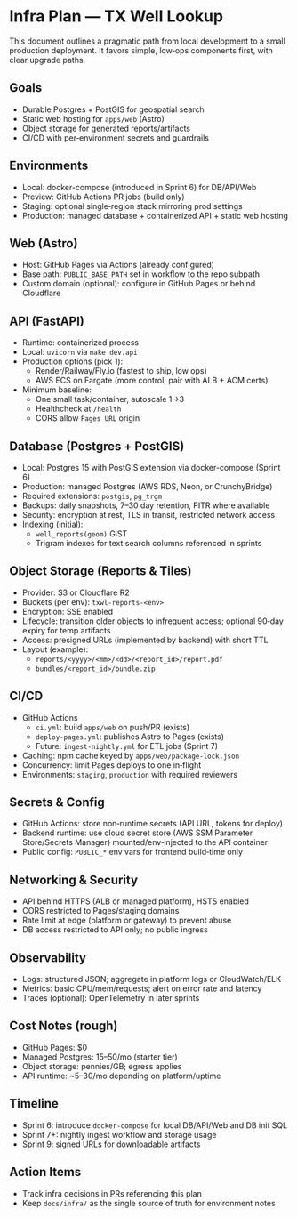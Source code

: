 # Infra Plan — TX Well Lookup

This document outlines a pragmatic path from local development to a small production deployment. It favors simple, low‑ops components first, with clear upgrade paths.

## Goals
- Durable Postgres + PostGIS for geospatial search
- Static web hosting for `apps/web` (Astro)
- Object storage for generated reports/artifacts
- CI/CD with per‑environment secrets and guardrails

## Environments
- Local: docker-compose (introduced in Sprint 6) for DB/API/Web
- Preview: GitHub Actions PR jobs (build only)
- Staging: optional single‑region stack mirroring prod settings
- Production: managed database + containerized API + static web hosting

## Web (Astro)
- Host: GitHub Pages via Actions (already configured)
- Base path: `PUBLIC_BASE_PATH` set in workflow to the repo subpath
- Custom domain (optional): configure in GitHub Pages or behind Cloudflare

## API (FastAPI)
- Runtime: containerized process
- Local: `uvicorn` via `make dev.api`
- Production options (pick 1):
  - Render/Railway/Fly.io (fastest to ship, low ops)
  - AWS ECS on Fargate (more control; pair with ALB + ACM certs)
- Minimum baseline:
  - One small task/container, autoscale 1→3
  - Healthcheck at `/health`
  - CORS allow `Pages URL` origin

## Database (Postgres + PostGIS)
- Local: Postgres 15 with PostGIS extension via docker-compose (Sprint 6)
- Production: managed Postgres (AWS RDS, Neon, or CrunchyBridge)
- Required extensions: `postgis`, `pg_trgm`
- Backups: daily snapshots, 7–30 day retention, PITR where available
- Security: encryption at rest, TLS in transit, restricted network access
- Indexing (initial):
  - `well_reports(geom)` GiST
  - Trigram indexes for text search columns referenced in sprints

## Object Storage (Reports & Tiles)
- Provider: S3 or Cloudflare R2
- Buckets (per env): `txwl-reports-<env>`
- Encryption: SSE enabled
- Lifecycle: transition older objects to infrequent access; optional 90‑day expiry for temp artifacts
- Access: presigned URLs (implemented by backend) with short TTL
- Layout (example):
  - `reports/<yyyy>/<mm>/<dd>/<report_id>/report.pdf`
  - `bundles/<report_id>/bundle.zip`

## CI/CD
- GitHub Actions
  - `ci.yml`: build `apps/web` on push/PR (exists)
  - `deploy-pages.yml`: publishes Astro to Pages (exists)
  - Future: `ingest-nightly.yml` for ETL jobs (Sprint 7)
- Caching: npm cache keyed by `apps/web/package-lock.json`
- Concurrency: limit Pages deploys to one in‑flight
- Environments: `staging`, `production` with required reviewers

## Secrets & Config
- GitHub Actions: store non‑runtime secrets (API URL, tokens for deploy)
- Backend runtime: use cloud secret store (AWS SSM Parameter Store/Secrets Manager) mounted/env‑injected to the API container
- Public config: `PUBLIC_*` env vars for frontend build‑time only

## Networking & Security
- API behind HTTPS (ALB or managed platform), HSTS enabled
- CORS restricted to Pages/staging domains
- Rate limit at edge (platform or gateway) to prevent abuse
- DB access restricted to API only; no public ingress

## Observability
- Logs: structured JSON; aggregate in platform logs or CloudWatch/ELK
- Metrics: basic CPU/mem/requests; alert on error rate and latency
- Traces (optional): OpenTelemetry in later sprints

## Cost Notes (rough)
- GitHub Pages: $0
- Managed Postgres: $15–$50/mo (starter tier)
- Object storage: pennies/GB; egress applies
- API runtime: ~$5–$30/mo depending on platform/uptime

## Timeline
- Sprint 6: introduce `docker-compose` for local DB/API/Web and DB init SQL
- Sprint 7+: nightly ingest workflow and storage usage
- Sprint 9: signed URLs for downloadable artifacts

## Action Items
- Track infra decisions in PRs referencing this plan
- Keep `docs/infra/` as the single source of truth for environment notes


